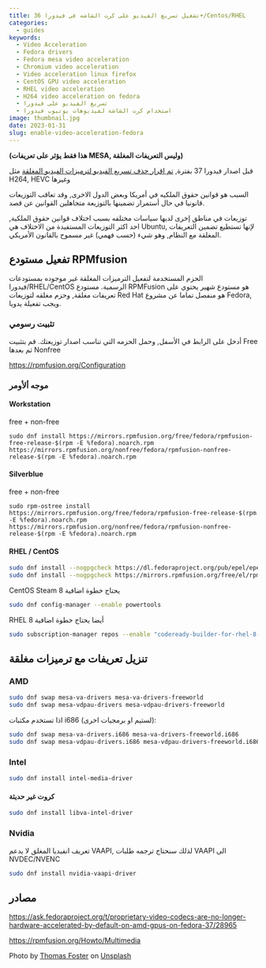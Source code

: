 ```yaml
---
title: تشغيل تسريع الفيديو على كرت الشاشه في فيدورا 36+/Centos/RHEL
categories:
  - guides
keywords:
  - Video Acceleration
  - Fedora drivers
  - Fedora mesa video acceleration
  - Chromium video acceleration
  - Video acceleration linux firefox
  - CentOS GPU video acceleration
  - RHEL video acceleration
  - H264 video acceleration on fedora
  - تسريع الفيديو على فيدورا
  - استخدام كرت الشاشة لفيديوهات يوتيوب فيدورا
image: thumbnail.jpg
date: 2023-01-31
slug: enable-video-acceleration-fedora
---
```

**(هذا فقط يؤثر على تعريفات MESA, وليس التعريفات المغلقة)**

قبل اصدار فيدورا 37 بفترة, [تم اقرار حذف تسريع الفيديو لترميزات الفيديو المغلقة](https://src.fedoraproject.org/rpms/mesa/c/94ef544b3f2125912dfbff4c6ef373fe49806b52?branch=rawhide) مثل H264, HEVC وغيرها

السبب هو قوانين حقوق الملكيه في أمريكا وبعض الدول الاخرى, وقد تعاقب التوزيعات قانونيا في حال أستمرار تضمينها بالتوزيعة متجاهلين القوانين عن قصد.

توزيعات في مناطق إخرى لديها سياسات مختلفه بسبب اختلاف قوانين حقوق الملكية, احد اكثر التوزيعات المستفيدة من الاختلاف هي Ubuntu, لإنها تستطيع تضمين التعريفات المغلقة مع النظام, وهو شيء (حسب فهمي) غير مسموح بالقانون الأمريكي.

## تفعيل مستودع RPMfusion
الحزم المستخدمة لتفعيل الترميزات المغلقة غير موجوده بمستودعات فيدورا/RHEL/CentOS الرسمية.
مستودع RPMFusion هو مستودع شهير يحتوي على تعريفات مغلقة, وحزم مغلقه لتوزيعات Red Hat
هو منفصل تماما عن مشروع Fedora, ويجب تفعيلة يدويا.

### تثبيت رسومي

أدخل على الرابط في الأسفل, وحمل الحزمه التي تناسب اصدار توزيعتك.
قم بتثبيت Free ثم بعدها Nonfree

https://rpmfusion.org/Configuration

### موجه ألأومر

#### Workstation

free + non-free
```
sudo dnf install https://mirrors.rpmfusion.org/free/fedora/rpmfusion-free-release-$(rpm -E %fedora).noarch.rpm https://mirrors.rpmfusion.org/nonfree/fedora/rpmfusion-nonfree-release-$(rpm -E %fedora).noarch.rpm
```

#### Silverblue
free + non-free

```
sudo rpm-ostree install https://mirrors.rpmfusion.org/free/fedora/rpmfusion-free-release-$(rpm -E %fedora).noarch.rpm https://mirrors.rpmfusion.org/nonfree/fedora/rpmfusion-nonfree-release-$(rpm -E %fedora).noarch.rpm
```

#### RHEL / CentOS

```bash
sudo dnf install --nogpgcheck https://dl.fedoraproject.org/pub/epel/epel-release-latest-$(rpm -E %rhel).noarch.rpm
sudo dnf install --nogpgcheck https://mirrors.rpmfusion.org/free/el/rpmfusion-free-release-$(rpm -E %rhel).noarch.rpm https://mirrors.rpmfusion.org/nonfree/el/rpmfusion-nonfree-release-$(rpm -E %rhel).noarch.rpm
```

CentOS Steam 8 يحتاج خطوة اضافية
```bash
sudo dnf config-manager --enable powertools
```
RHEL 8 أيضا يحتاج خطوة اضافية
```bash
sudo subscription-manager repos --enable "codeready-builder-for-rhel-8-$(uname -m)-rpms"
```

## تنزيل تعريفات مع ترميزات مغلقة

### AMD
```bash
sudo dnf swap mesa-va-drivers mesa-va-drivers-freeworld
sudo dnf swap mesa-vdpau-drivers mesa-vdpau-drivers-freeworld
```

اذا تستخدم مكتبات i686 (لستيم او برمجيات اخرى):
```bash
sudo dnf swap mesa-va-drivers.i686 mesa-va-drivers-freeworld.i686
sudo dnf swap mesa-vdpau-drivers.i686 mesa-vdpau-drivers-freeworld.i686
```

### Intel
```bash
sudo dnf install intel-media-driver
```

#### كروت غير حديثة
```bash
sudo dnf install libva-intel-driver
```

### Nvidia
تعريف انفيديا المغلق لا يدعم VAAPI, لذلك سنحتاج ترجمه طلبات VAAPI الى NVDEC/NVENC

```bash
sudo dnf install nvidia-vaapi-driver
```

## مصادر

https://ask.fedoraproject.org/t/proprietary-video-codecs-are-no-longer-hardware-accelerated-by-default-on-amd-gpus-on-fedora-37/28965

https://rpmfusion.org/Howto/Multimedia

Photo by [Thomas Foster](https://unsplash.com/it/@thomasfos?utm_source=unsplash&utm_medium=referral&utm_content=creditCopyText)</a> on [Unsplash](https://unsplash.com/photos/vWgoeEYdtIY?utm_source=unsplash&utm_medium=referral&utm_content=creditCopyText)
  